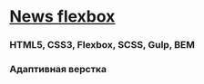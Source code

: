 # [News flexbox](https://dmitryhniezdilov.github.io/news_flexbox/)

### HTML5, CSS3, Flexbox, SCSS, Gulp, BEM
### Адаптивная верстка
